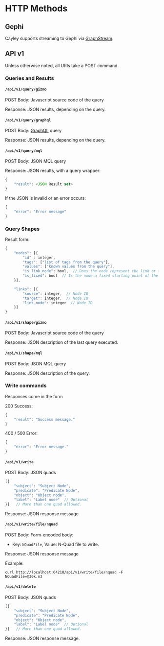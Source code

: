 # HTTP Methods

## Gephi

Cayley supports streaming to Gephi via [GraphStream](GephiGraphStream).

## API v1

Unless otherwise noted, all URIs take a POST command.

### Queries and Results

#### `/api/v1/query/gizmo`

POST Body: Javascript source code of the query

Response: JSON results, depending on the query.

#### `/api/v1/query/graphql`

POST Body: [GraphQL](GraphQL) query

Response: JSON results, depending on the query.

#### `/api/v1/query/mql`

POST Body: JSON MQL query

Response: JSON results, with a query wrapper:
```js
{
	"result": <JSON Result set>
}
```

If the JSON is invalid or an error occurs:

```js
{
	"error": "Error message"
}
```


### Query Shapes

Result form:

```js
{
	"nodes": [{
		"id" : integer,
		"tags": ["list of tags from the query"],
		"values": ["known values from the query"],
		"is_link_node": bool,  // Does the node represent the link or the node (the oval shapes)
		"is_fixed": bool  // Is the node a fixed starting point of the query
	}],

	"links": [{
		"source": integer,  // Node ID
		"target": integer,  // Node ID
		"link_node": integer  // Node ID
	}]
}
```

#### `/api/v1/shape/gizmo`

POST Body: Javascript source code of the query

Response: JSON description of the last query executed.

#### `/api/v1/shape/mql`

POST Body: JSON MQL query

Response: JSON description of the query.

### Write commands

Responses come in the form

200 Success:
```js
{
	"result": "Success message."
}
```

400 / 500 Error:
```js
{
	"error": "Error message."
}
```

#### `/api/v1/write`

POST Body: JSON quads

```js
[{
	"subject": "Subject Node",
	"predicate": "Predicate Node",
	"object": "Object node",
	"label": "Label node"  // Optional
}]   // More than one quad allowed.
```

Response: JSON response message


#### `/api/v1/write/file/nquad`

POST Body: Form-encoded body:
 * Key: `NQuadFile`, Value: N-Quad file to write.

Response: JSON response message

Example:
```
curl http://localhost:64210/api/v1/write/file/nquad -F NQuadFile=@30k.n3
```

#### `/api/v1/delete`

POST Body: JSON quads

```js
[{
	"subject": "Subject Node",
	"predicate": "Predicate Node",
	"object": "Object node",
	"label": "Label node"  // Optional
}]   // More than one quad allowed.
```

Response: JSON response message.
